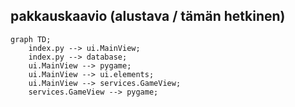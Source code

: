 ## pakkauskaavio (alustava / tämän hetkinen)
```mermaid
graph TD;
    index.py --> ui.MainView;
    index.py --> database;
    ui.MainView --> pygame;
    ui.MainView --> ui.elements;
    ui.MainView --> services.GameView;
    services.GameView --> pygame;
```
